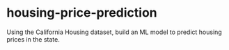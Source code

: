 # housing-price-prediction
Using the California Housing dataset, build an ML model to predict housing prices in the state.
